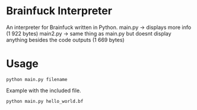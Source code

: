 # Brainfuck Interpreter
An interpreter for Brainfuck written in Python.
main.py -> displays more info (1 922 bytes)
main2.py -> same thing as main.py but doesnt display anything besides the code outputs (1 669 bytes)
# Usage
```
python main.py filename
```
Example with the included file.
```
python main.py hello_world.bf
```

